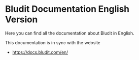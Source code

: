 # Bludit Documentation English Version
Here you can find all the documentation about Bludit in English.

This documentation is in sync with the website
- https://docs.bludit.com/en/
